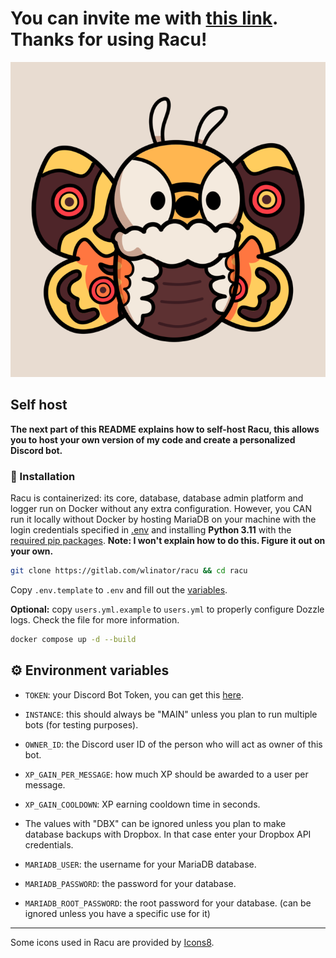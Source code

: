 # You can invite me with [this link](https://discord.com/oauth2/authorize?client_id=1038050427272429588&permissions=8&scope=bot). Thanks for using Racu!

![Racu art](art/racu_logo.png)

## Self host
**The next part of this README explains how to self-host Racu, this allows you to host your own version of my code and create a personalized Discord bot.**

### 📲 Installation
Racu is containerized: its core, database, database admin platform and logger run on Docker without any extra configuration. 
However, you CAN run it locally without Docker by hosting MariaDB on your machine with the login credentials specified in [.env](.env.template) and installing **Python 3.11** with the [required pip packages](requirements.txt). **Note: I won't explain how to do this. Figure it out on your own.**

```sh
git clone https://gitlab.com/wlinator/racu && cd racu
```

Copy `.env.template` to `.env` and fill out the [variables](#env-keys).    

**Optional:** copy `users.yml.example` to `users.yml` to properly configure Dozzle logs. Check the file for more information.  

```sh
docker compose up -d --build
```


## ⚙️ Environment variables
- `TOKEN`: your Discord Bot Token, you can get this [here](https://discord.com/developers/applications).
- `INSTANCE`: this should always be "MAIN" unless you plan to run multiple bots (for testing purposes).
- `OWNER_ID`: the Discord user ID of the person who will act as owner of this bot.

- `XP_GAIN_PER_MESSAGE`: how much XP should be awarded to a user per message.
- `XP_GAIN_COOLDOWN`: XP earning cooldown time in seconds.

- The values with "DBX" can be ignored unless you plan to make database backups with Dropbox. In that case enter your Dropbox API credentials.

- `MARIADB_USER`: the username for your MariaDB database.
- `MARIADB_PASSWORD`: the password for your database.
- `MARIADB_ROOT_PASSWORD`: the root password for your database. (can be ignored unless you have a specific use for it)

---

Some icons used in Racu are provided by [Icons8](https://icons8.com/).
